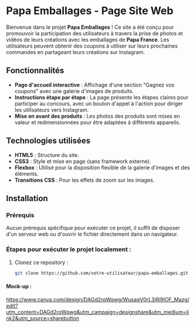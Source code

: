 # Papa Emballages - Page Site Web

Bienvenue dans le projet **Papa Emballages** ! Ce site a été conçu pour promouvoir la participation des utilisateurs à travers la prise de photos et vidéos de leurs créations avec les emballages de **Papa France**. Les utilisateurs peuvent obtenir des coupons à utiliser sur leurs prochaines commandes en partageant leurs créations sur Instagram.

## Fonctionnalités

- **Page d'accueil interactive** : Affichage d'une section "Gagnez vos coupons" avec une galerie d'images de produits.
- **Instructions étape par étape** : La page présente les étapes claires pour participer au concours, avec un bouton d'appel à l'action pour diriger les utilisateurs vers Instagram.
- **Mise en avant des produits** : Les photos des produits sont mises en valeur et redimensionnées pour être adaptées à différents appareils.

## Technologies utilisées

- **HTML5** : Structure du site.
- **CSS3** : Style et mise en page (sans framework externe).
- **Flexbox** : Utilisé pour la disposition flexible de la galerie d'images et des éléments.
- **Transitions CSS** : Pour les effets de zoom sur les images.

## Installation

### Prérequis

Aucun prérequis spécifique pour exécuter ce projet, il suffit de disposer d'un serveur web ou d'ouvrir le fichier directement dans un navigateur.

### Étapes pour exécuter le projet localement :

1. Clonez ce repository :
   ```bash
   git clone https://github.com/votre-utilisateur/papa-emballages.git

#### Mock-up :
https://www.canva.com/design/DAGd2rqWqwg/WusaqV0rL3jRi9lOF_Mazg/edit?utm_content=DAGd2rqWqwg&utm_campaign=designshare&utm_medium=link2&utm_source=sharebutton
